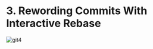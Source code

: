 # 3. Rewording Commits With Interactive Rebase

![git4](https://user-images.githubusercontent.com/50626798/231793542-f9654919-4727-45eb-9d57-b596ec81053c.png)
